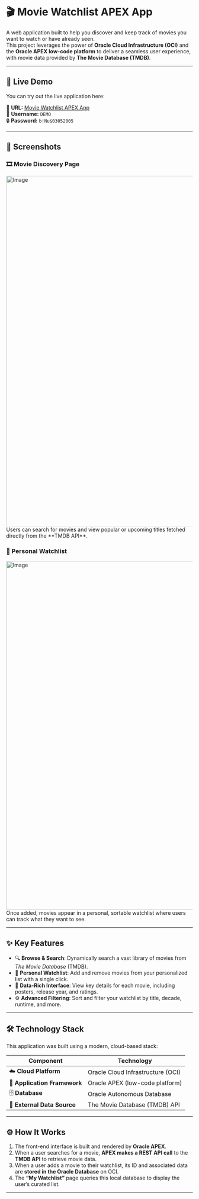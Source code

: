 # 🎬 Movie Watchlist APEX App

A web application built to help you discover and keep track of movies you want to watch or have already seen.  
This project leverages the power of **Oracle Cloud Infrastructure (OCI)** and the **Oracle APEX low-code platform** to deliver a seamless user experience, with movie data provided by **The Movie Database (TMDB)**.

---

## 🚀 Live Demo

You can try out the live application here:

🔗 **URL:** [Movie Watchlist APEX App](https://g6ac2036f7cec2d-rvhr0npwczbbct5t.adb.ap-singapore-1.oraclecloudapps.com/ords/r/demo/movies-watchlist/home)  
👤 **Username:** `DEMO`  
🔒 **Password:** `b!Nu$03052005
`

---

## 📸 Screenshots

### 🎞️ Movie Discovery Page
<img width="1920" height="947" alt="Image" src="https://github.com/user-attachments/assets/be08f18d-24b2-412f-977f-89d154c1072c" />
Users can search for movies and view popular or upcoming titles fetched directly from the **TMDB API**.

### 🧾 Personal Watchlist
<img width="1920" height="942" alt="Image" src="https://github.com/user-attachments/assets/e77e8c26-ca00-43d1-ad6a-4df6efbd9227" />
Once added, movies appear in a personal, sortable watchlist where users can track what they want to see.

---

## ✨ Key Features

- 🔍 **Browse & Search**: Dynamically search a vast library of movies from *The Movie Database* (TMDB).  
- 🎯 **Personal Watchlist**: Add and remove movies from your personalized list with a single click.  
- 🧠 **Data-Rich Interface**: View key details for each movie, including posters, release year, and ratings.  
- ⚙️ **Advanced Filtering**: Sort and filter your watchlist by title, decade, runtime, and more.

---

## 🛠️ Technology Stack

This application was built using a modern, cloud-based stack:

| Component | Technology |
|------------|-------------|
| ☁️ **Cloud Platform** | Oracle Cloud Infrastructure (OCI) |
| 🧩 **Application Framework** | Oracle APEX (low-code platform) |
| 🗄️ **Database** | Oracle Autonomous Database |
| 🎥 **External Data Source** | The Movie Database (TMDB) API |

---

## ⚙️ How It Works

1. The front-end interface is built and rendered by **Oracle APEX**.  
2. When a user searches for a movie, **APEX makes a REST API call** to the **TMDB API** to retrieve movie data.  
3. When a user adds a movie to their watchlist, its ID and associated data are **stored in the Oracle Database** on OCI.  
4. The **“My Watchlist”** page queries this local database to display the user’s curated list.

---

